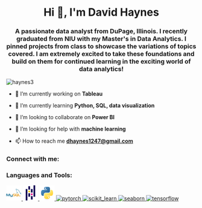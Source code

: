 <h1 align="center">Hi 👋, I'm David Haynes</h1>
<h3 align="center">A passionate data analyst from DuPage, Illinois. I recently graduated from NIU with my Master's in Data Analytics. I pinned projects from class to showcase the variations of topics covered. I am extremely excited to take these foundations and build on them for continued learning in the exciting world of data analytics!</h3>

<p align="left"> <img src="https://komarev.com/ghpvc/?username=haynes3&label=Profile%20views&color=0e75b6&style=flat" alt="haynes3" /> </p>

- 🔭 I’m currently working on **Tableau**

- 🌱 I’m currently learning **Python, SQL, data visualization**

- 👯 I’m looking to collaborate on **Power BI**

- 🤝 I’m looking for help with **machine learning**

- 📫 How to reach me **dhaynes1247@gmail.com**

<h3 align="left">Connect with me:</h3>
<p align="left">
</p>

<h3 align="left">Languages and Tools:</h3>
<p align="left"> <a href="https://www.mysql.com/" target="_blank" rel="noreferrer"> <img src="https://raw.githubusercontent.com/devicons/devicon/master/icons/mysql/mysql-original-wordmark.svg" alt="mysql" width="40" height="40"/> </a> <a href="https://pandas.pydata.org/" target="_blank" rel="noreferrer"> <img src="https://raw.githubusercontent.com/devicons/devicon/2ae2a900d2f041da66e950e4d48052658d850630/icons/pandas/pandas-original.svg" alt="pandas" width="40" height="40"/> </a> <a href="https://www.python.org" target="_blank" rel="noreferrer"> <img src="https://raw.githubusercontent.com/devicons/devicon/master/icons/python/python-original.svg" alt="python" width="40" height="40"/> </a> <a href="https://pytorch.org/" target="_blank" rel="noreferrer"> <img src="https://www.vectorlogo.zone/logos/pytorch/pytorch-icon.svg" alt="pytorch" width="40" height="40"/> </a> <a href="https://scikit-learn.org/" target="_blank" rel="noreferrer"> <img src="https://upload.wikimedia.org/wikipedia/commons/0/05/Scikit_learn_logo_small.svg" alt="scikit_learn" width="40" height="40"/> </a> <a href="https://seaborn.pydata.org/" target="_blank" rel="noreferrer"> <img src="https://seaborn.pydata.org/_images/logo-mark-lightbg.svg" alt="seaborn" width="40" height="40"/> </a> <a href="https://www.tensorflow.org" target="_blank" rel="noreferrer"> <img src="https://www.vectorlogo.zone/logos/tensorflow/tensorflow-icon.svg" alt="tensorflow" width="40" height="40"/> </a> </p>
